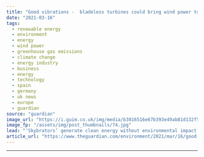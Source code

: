 ```yaml
---
title: "Good vibrations -  bladeless turbines could bring wind power to your home"
date: "2021-03-16"
tags: 
  - renewable energy
  - environment
  - energy
  - wind power
  - greenhouse gas emissions
  - climate change
  - energy industry
  - business
  - energy
  - technology
  - spain
  - germany
  - uk news
  - europe
  - guardian
source: "guardian"
image_url: "https://i.guim.co.uk/img/media/b3016516e67b393e49ab81d132f5f9baea110e3e/24_0_1800_1080/master/1800.jpg?width=460&quality=85&auto=format&fit=max&s=66de108fa9ae7cce3ac517fe67cb18e9"
image_fp: "/assets/img/post_thumbnails/74.jpg"
lead: "‘Skybrators’ generate clean energy without environmental impact of large windfarms, say green pioneersThe giant windfarms that line hills and coastlines are not the only way to harness the power of the wind, say green energy pioneers who plan to rein..."
article_url: "https://www.theguardian.com/environment/2021/mar/16/good-vibrations-bladeless-turbines-could-bring-wind-power-to-your-home"
---
```


---
